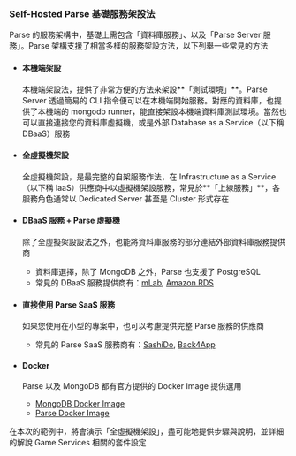 ### Self-Hosted Parse 基礎服務架設法

Parse 的服務架構中，基礎上需包含「資料庫服務」、以及「Parse Server 服務」。Parse 架構支援了相當多樣的服務架設方法，以下列舉一些常見的方法

* #### 本機端架設
  本機端架設法，提供了非常方便的方法來架設**「測試環境」**。Parse Server 透過簡易的 CLI 指令便可以在本機端開始服務。對應的資料庫，也提供了本機端的 mongodb runner，能直接架設本機端資料庫測試環境。當然也可以直接連接您的資料庫虛擬機，或是外部 Database as a Service（以下稱 DBaaS）服務
  
* #### 全虛擬機架設
  全虛擬機架設，是最完整的自架服務作法，在 Infrastructure as a Service（以下稱 IaaS）供應商中以虛擬機架設服務，常見於**「上線服務」**，各服務角色通常以 Dedicated Server 甚至是 Cluster 形式存在
  
* #### DBaaS 服務 + Parse 虛擬機
  除了全虛擬架設設法之外，也能將資料庫服務的部分連結外部資料庫服務提供商
  * 資料庫選擇，除了 MongoDB 之外，Parse 也支援了 PostgreSQL
  * 常見的 DBaaS 服務提供商有：[mLab](https://mlab.com/), [Amazon RDS](https://aws.amazon.com/tw/rds/postgresql/)
  
* #### 直接使用 Parse SaaS 服務
  如果您使用在小型的專案中，也可以考慮提供完整 Parse 服務的供應商
  * 常見的 Parse SaaS 服務商有：[SashiDo](https://www.sashido.io/), [Back4App](https://www.back4app.com/)
  
* #### Docker
  Parse 以及 MongoDB 都有官方提供的 Docker Image 提供選用
  * [MongoDB Docker Image](https://github.com/docker-library/mongo)
  * [Parse Docker Image](https://hub.docker.com/r/parseplatform/parse-server/) 

在本次的範例中，將會演示「全虛擬機架設」，盡可能地提供步驟與說明，並詳細的解說 Game Services 相關的套件設定